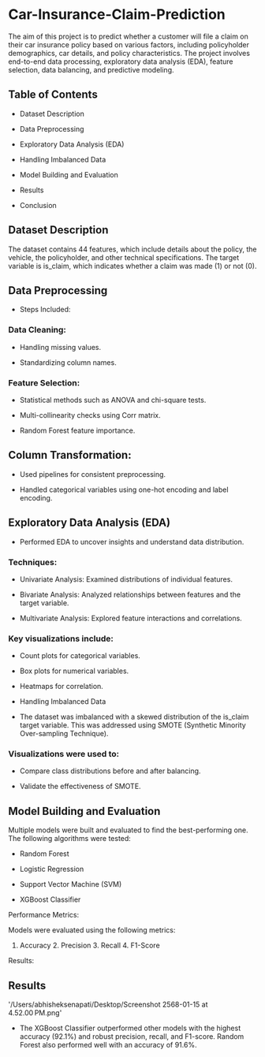# Car-Insurance-Claim-Prediction
The aim of this project is to predict whether a customer will file a claim on their car insurance policy based on various factors, including policyholder demographics, car details, and policy characteristics. The project involves end-to-end data processing, exploratory data analysis (EDA), feature selection, data balancing, and predictive modeling.

## Table of Contents

- Dataset Description

- Data Preprocessing

- Exploratory Data Analysis (EDA)

- Handling Imbalanced Data

- Model Building and Evaluation

- Results

- Conclusion

## Dataset Description

The dataset contains 44 features, which include details about the policy, the vehicle, the policyholder, and other technical specifications. The target variable is is_claim, which indicates whether a claim was made (1) or not (0).

## Data Preprocessing

- Steps Included:

### Data Cleaning:

- Handling missing values.

- Standardizing column names.

### Feature Selection:

- Statistical methods such as ANOVA and chi-square tests.

- Multi-collinearity checks using Corr matrix.

- Random Forest feature importance.

## Column Transformation:

- Used pipelines for consistent preprocessing.

- Handled categorical variables using one-hot encoding and label encoding.

## Exploratory Data Analysis (EDA)

- Performed EDA to uncover insights and understand data distribution.

### Techniques:

- Univariate Analysis: Examined distributions of individual features.

- Bivariate Analysis: Analyzed relationships between features and the target variable.

- Multivariate Analysis: Explored feature interactions and correlations.

### Key visualizations include:

- Count plots for categorical variables.

- Box plots for numerical variables.

- Heatmaps for correlation.

- Handling Imbalanced Data

- The dataset was imbalanced with a skewed distribution of the is_claim target variable. This was addressed using SMOTE (Synthetic Minority Over-sampling Technique).

### Visualizations were used to:

- Compare class distributions before and after balancing.

- Validate the effectiveness of SMOTE.

## Model Building and Evaluation

Multiple models were built and evaluated to find the best-performing one. The following algorithms were tested:

- Random Forest

- Logistic Regression

- Support Vector Machine (SVM)

- XGBoost Classifier

Performance Metrics:

Models were evaluated using the following metrics:

1. Accuracy 2. Precision 3. Recall 4. F1-Score

Results:

## Results
'/Users/abhisheksenapati/Desktop/Screenshot 2568-01-15 at 4.52.00 PM.png'

- The XGBoost Classifier outperformed other models with the highest accuracy (92.1%) and robust precision, recall, and F1-score. Random Forest also performed well with an accuracy of 91.6%.


